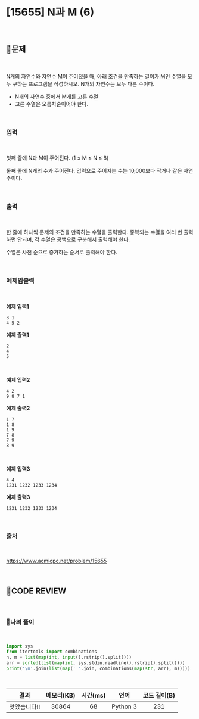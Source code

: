 # [15655] N과 M (6)

<br/>

## **📝문제**

<br/>

N개의 자연수와 자연수 M이 주어졌을 때, 아래 조건을 만족하는 길이가 M인 수열을 모두 구하는 프로그램을 작성하시오. N개의 자연수는 모두 다른 수이다.

- N개의 자연수 중에서 M개를 고른 수열
- 고른 수열은 오름차순이어야 한다.

<br/>

### **입력**

<br/>

첫째 줄에 N과 M이 주어진다. (1 ≤ M ≤ N ≤ 8)

둘째 줄에 N개의 수가 주어진다. 입력으로 주어지는 수는 10,000보다 작거나 같은 자연수이다.

<br/>

### **출력**

<br/>

한 줄에 하나씩 문제의 조건을 만족하는 수열을 출력한다. 중복되는 수열을 여러 번 출력하면 안되며, 각 수열은 공백으로 구분해서 출력해야 한다.

수열은 사전 순으로 증가하는 순서로 출력해야 한다.

<br/>

### **예제입출력**

<br/>

**예제 입력1**

```
3 1
4 5 2
```

**예제 출력1**

```
2
4
5
```

<br/>


**예제 입력2**

```
4 2
9 8 7 1
```

**예제 출력2**

```
1 7
1 8
1 9
7 8
7 9
8 9
```

<br/>

**예제 입력3**

```
4 4
1231 1232 1233 1234
```

**예제 출력3**

```
1231 1232 1233 1234
```

<br/>

### **출처**

<br/>

https://www.acmicpc.net/problem/15655

<br/>

## **🧐CODE REVIEW**

<br/>

### **🧾나의 풀이**

<br/>

```python
import sys
from itertools import combinations
n, m = list(map(int, input().rstrip().split()))
arr = sorted(list(map(int, sys.stdin.readline().rstrip().split())))
print('\n'.join(list(map(' '.join, combinations(map(str, arr), m)))))
```

<br/>

결과	| 메모리(KB) |	시간(ms) |	언어 |	코드 길이(B)
:----:|:-----:|:-----:|:-----:|:--------:
맞았습니다!! |	30864 |	68 |	Python 3 |	231

<br/>

